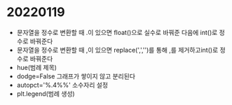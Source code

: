 # 20220119





- 문자열을 정수로 변환할 때 .이 있으면 float()으로 실수로 바꿔준 다음에 int()로 정수로 바꿔준다
- 문자열을 정수로 변환할 때 ,이 있으면 replace(',','')를 통해 ,를 제거하고int()로 정수로 바꿔준다
- hue(범례 제목)
- dodge=False 그래프가 쌓이지 않고 분리된다
- autopct='%.4%%' 소수자리 설정
- plt.legend(범례 생성)